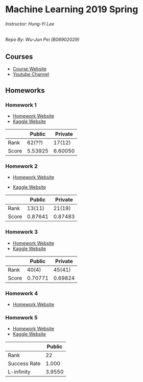 # Machine Learning 2019 Spring

###### Instructor: Hung-Yi Lee

###### Repo By: Wu-Jun Pei (B06902029)

## Courses

-   [Course Website](http://speech.ee.ntu.edu.tw/~tlkagk/courses_ML19.html)
-   [Youtube Channel](https://www.youtube.com/playlist?list=PLJV_el3uVTsPy9oCRY30oBPNLCo89yu49)

## Homeworks

### Homework 1

-   [Homework Website](https://ntumlta2019.github.io/ml-web-hw1/)
-   [Kaggle Website](https://www.kaggle.com/c/ml2019spring-hw1)

|       | Public  | Private |
| ----- | ------- | ------- |
| Rank  | 62(??)  | 17(12)  |
| Score | 5.53925 | 6.60050 |

### Homework 2

-   [Homework Website](https://ntumlta2019.github.io/ml-web-hw2/)

-   [Kaggle Website](https://www.kaggle.com/c/ml2019spring-hw2)

|       | Public  | Private |
| ----- | ------- | ------- |
| Rank  | 13(11)  | 21(19)  |
| Score | 0.87641 | 0.87483 |

### Homework 3

-   [Homework Website](https://ntumlta2019.github.io/ml-web-hw3/)
-   [Kaggle Website](https://www.kaggle.com/c/ml2019spring-hw3)

|       | Public  | Private |
| ----- | ------- | ------- |
| Rank  | 40(4)   | 45(41)  |
| Score | 0.70771 | 0.69824 |

### Homework 4

-   [Homework Website](https://ntumlta2019.github.io/ml-web-hw4/)

### Homework 5

-   [Homework Website](https://ntumlta2019.github.io/ml-web-hw3/)
-   [Kaggle Website](https://www.kaggle.com/c/ml2019spring-hw3)

|              | Public |
| ------------ | ------ |
| Rank         | 22     |
| Success Rate | 1.000  |
| L-infinity   | 3.9550 |
